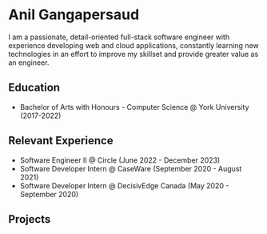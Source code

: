 # Anil Gangapersaud

I am a passionate, detail-oriented full-stack software engineer with experience developing web and cloud applications, constantly learning new technologies in an effort to improve my skillset and provide greater value as an engineer. 

## Education

- Bachelor of Arts with Honours - Computer Science @ York University (2017-2022)

## Relevant Experience

- Software Engineer II @ Circle (June 2022 - December 2023)
- Software Developer Intern @ CaseWare (September 2020 - August 2021)
- Software Developer Intern @ DecisivEdge Canada (May 2020 - September 2020)

## Projects


